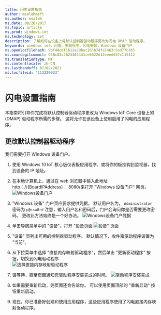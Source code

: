 ```yaml
---
title: 闪电设置指南
author: msalehmsft
ms.author: msaleh
ms.date: 08/28/2017
ms.topic: article
ms.prod: windows-iot
ms.technology: iot
description: 了解如何在设备上将默认控制器驱动程序更改为闪电 DMAP 驱动程序。
keywords: windows iot，闪电，安装程序，闪电安装，Windows 设备门户
ms.openlocfilehash: 9bf44c8f1b12a29bac265b74fa7463c5ad77b365
ms.sourcegitcommit: 938c83c2823304341ce6022d12eeed037c119112
ms.translationtype: MT
ms.contentlocale: zh-CN
ms.lasthandoff: 07/02/2021
ms.locfileid: "113229023"
---
```

# <a name="lightning-setup-guide"></a>闪电设置指南

本指南将引导你完成将默认控制器驱动程序更改为 Windows IoT Core 设备上的 (DMAP) 驱动程序所需的步骤。 这将允许在该设备上使用启用了闪电的应用程序。

## <a name="change-the-default-controller-driver"></a>更改默认控制器驱动程序

我们需要打开 Windows 设备门户。

1. 使用 Windows 10 IoT 核心版仪表板应用程序，或将你的板挂钩到监视器，找到设备的 IP 地址。

2. 在本地计算机上，通过在 web 浏览器中输入此地址 http：//{BoardIPAddress}： 8080/来打开 "Windows 设备门户" 网页。
   ![Windows设备门户](../media/LightningSetup/dmap1.png)

3. "Windows 设备" 门户页应要求提供凭据。 默认用户名为， `Administrator` 密码为 `p@ssw0rd` 注意，输入用户名和密码后，门户会询问你是否需要更改密码。 更改此方法始终是一个好办法。
   ![Windows设备门户凭据](../media/LightningSetup/dmap2.png)

4. 单击导航菜单中的 "设备"，打开 "设备页面 ![ 设备" 页面](../media/LightningSetup/dmap3.png)

5. "设备" 页列出可用的控制器驱动程序。 默认情况下，收件箱驱动程序设置为 "当前"。

6. 从下拉菜单中选择 "直接内存映射驱动程序"，然后单击 "更新驱动程序" 按钮，切换到闪电驱动程序<br/>
   ![选择直接内存映射驱动程序](../media/LightningSetup/dmap4.png)

7. 请等待，直至页面通知您驱动程序安装完成的时间。
   ![驱动程序安装完成](../media/LightningSetup/dmap5.png)

8. 如果需要重新启动，则页面还会告诉你。 可以使用页面顶部的 "重新启动" 按钮重新启动。

9. 现在，你已准备好创建和使用应用程序，这些应用程序使用了闪电直接内存映射驱动程序。
